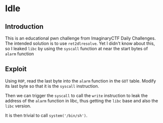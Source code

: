 # Idle

## Introduction
This is an educational pwn challenge from ImaginaryCTF Daily Challenges. The intended solution is to use `ret2dlresolve`. Yet I didn't know about this, so I leaked `libc` by using the `syscall` function at near the start bytes of `alarm` function

## Exploit
Using `ROP`, read the last byte into the `alarm` function in the `GOT` table. Modify its last byte so that it is the `syscall` instruction.

Then we can trigger the `syscall` to call the `write` instruction to leak the address of the `alarm` function in libc, thus getting the `libc` base and also the `libc` version.

It is then trivial to call `system('/bin/sh')`.